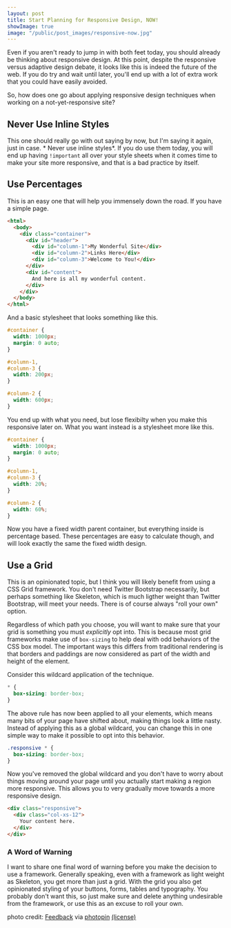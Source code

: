 ```yaml
---
layout: post
title: Start Planning for Responsive Design, NOW!
showImage: true
image: "/public/post_images/responsive-now.jpg"
---
```


Even if you aren't ready to jump in with both feet today, you should already be thinking about responsive design. At this point, despite the responsive versus adaptive design debate, it looks like this is indeed the future of the web. If you do try and wait until later, you'll end up with a lot of extra work that you could have easily avoided.

So, how does one go about applying responsive design techniques when working on a not-yet-responsive site?

## Never Use Inline Styles

This one should really go with out saying by now, but I'm saying it again, just in case. * Never use inline styles*. If you do use them today, you will end up having `!important` all over your style sheets when it comes time to make your site more responsive, and that is a bad practice by itself.

## Use Percentages

This is an easy one that will help you immensely down the road. If you have a simple page.

```html
<html>
  <body>
    <div class="container">
      <div id="header">
        <div id="column-1">My Wonderful Site</div>
        <div id="column-2">Links Here</div>
        <div id="column-3">Welcome to You!</div>
      </div>
      <div id="content">
        And here is all my wonderful content.
      </div>
    </div>
  </body>
</html>
```

And a basic stylesheet that looks something like this.

```css
#container {
  width: 1000px;
  margin: 0 auto;
}

#column-1,
#column-3 {
  width: 200px;
}

#column-2 {
  width: 600px;
}
```

You end up with what you need, but lose flexibilty when you make this responsive later on. What you want instead is a stylesheet more like this.

```css
#container {
  width: 1000px;
  margin: 0 auto;
}

#column-1,
#column-3 {
  width: 20%;
}

#column-2 {
  width: 60%;
}
```

Now you have a fixed width parent container, but everything inside is percentage based. These percentages are easy to calculate though, and will look exactly the same the fixed width design.

## Use a Grid
This is an opinionated topic, but I think you will likely benefit from using a CSS Grid framework. You don't need Twitter Bootstrap necessarily, but perhaps something like Skeleton, which is much ligther weight than Twitter Bootstrap, will meet your needs. There is of course always "roll your own" option.

Regardless of which path you choose, you will want to make sure that your grid is something you must *explicitly* opt into. This is because most grid frameworks make use of `box-sizing` to help deal with odd behaviors of the CSS box model. The important ways this differs from traditional rendering is that borders and paddings are now considered as part of the width and height of the element.

Consider this wildcard application of the technique.

```css
* {
  box-sizing: border-box;
}
```

The above rule has now been applied to all your elements, which means many bits of your page have shifted about, making things look a little nasty. Instead of applying this as a global wildcard, you can change this in one simple way to make it possible to opt into this behavior.

```css
.responsive * {
  box-sizing: border-box;
}
```

Now you've removed the global wildcard and you don't have to worry about things moving around your page until you actually start making a region more responsive. This allows you to very gradually move towards a more responsive design.

```html
<div class="responsive">
  <div class="col-xs-12">
    Your content here.
  </div>
</div>
```

### A Word of Warning
I want to share one final word of warning before you make the decision to use a framework. Generally speaking, even with a framework as light weight as Skeleton, you get more than just a grid. With the grid you also get opinionated styling of your buttons, forms, tables and typography. You probably don't want this, so just make sure and delete anything undesirable from the framework, or use this as an excuse to roll your own.

<div class="credits">
photo credit: <a href="http://www.flickr.com/photos/59217476@N00/10173857405">Feedback</a> via <a href="http://photopin.com">photopin</a> <a href="https://creativecommons.org/licenses/by-nc-sa/2.0/">(license)</a>
</div>
